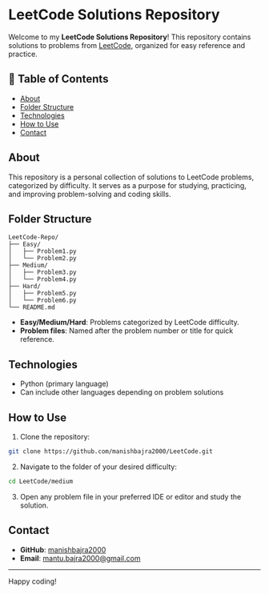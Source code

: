 # LeetCode Solutions Repository

Welcome to my **LeetCode Solutions Repository**! This repository contains solutions to problems from [LeetCode](https://leetcode.com/), organized for easy reference and practice.

## 📝 Table of Contents

- [About](#about)  
- [Folder Structure](#folder-structure)  
- [Technologies](#technologies)  
- [How to Use](#how-to-use)  
- [Contact](#contact)  

## About

This repository is a personal collection of solutions to LeetCode problems, categorized by difficulty. It serves as a purpose for studying, practicing, and improving problem-solving and coding skills.

## Folder Structure

```
LeetCode-Repo/
├── Easy/
│   ├── Problem1.py
│   └── Problem2.py
├── Medium/
│   ├── Problem3.py
│   └── Problem4.py
├── Hard/
│   ├── Problem5.py
│   └── Problem6.py
└── README.md
```

- **Easy/Medium/Hard**: Problems categorized by LeetCode difficulty.  
- **Problem files**: Named after the problem number or title for quick reference.  

## Technologies

- Python (primary language)  
- Can include other languages depending on problem solutions  

## How to Use

1. Clone the repository:

```bash
git clone https://github.com/manishbajra2000/LeetCode.git
```

2. Navigate to the folder of your desired difficulty:

```bash
cd LeetCode/medium
```

3. Open any problem file in your preferred IDE or editor and study the solution.  


## Contact

- **GitHub**: [manishbajra2000](https://github.com/manishbajra2000/)  
- **Email**: mantu.bajra2000@gmail.com  

---

Happy coding! 
